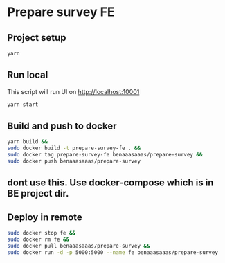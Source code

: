 # Prepare survey FE

## Project setup

```bash
yarn
```

## Run local

This script will run UI on [http://localhost:10001](http://localhost:10001)
```bash
yarn start
```

## Build and push to docker
```bash
yarn build &&
sudo docker build -t prepare-survey-fe . &&
sudo docker tag prepare-survey-fe benaaasaaas/prepare-survey &&
sudo docker push benaaasaaas/prepare-survey
```

## dont use this. Use docker-compose which is in BE project dir.
## Deploy in remote
```bash
sudo docker stop fe &&
sudo docker rm fe &&
sudo docker pull benaaasaaas/prepare-survey &&
sudo docker run -d -p 5000:5000 --name fe benaaasaaas/prepare-survey
```
